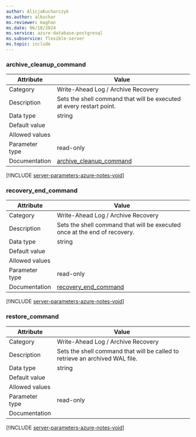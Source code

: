 ```yaml
---
author: AlicjaKucharczyk
ms.author: alkuchar
ms.reviewer: maghan
ms.date: 06/18/2024
ms.service: azure-database-postgresql
ms.subservice: flexible-server
ms.topic: include
---
```

### archive_cleanup_command

| Attribute      | Value                                                      |
|----------------|------------------------------------------------------------|
| Category       | Write-Ahead Log / Archive Recovery |
| Description    | Sets the shell command that will be executed at every restart point.         |
| Data type      | string    |
| Default value  |               |
| Allowed values |                |
| Parameter type | read-only      |
| Documentation  | [archive_cleanup_command](https://www.postgresql.org/docs/13/runtime-config-wal.html#GUC-ARCHIVE-CLEANUP-COMMAND) |


[!INCLUDE [server-parameters-azure-notes-void](./server-parameters-azure-notes-void.md)]



### recovery_end_command

| Attribute      | Value                                                      |
|----------------|------------------------------------------------------------|
| Category       | Write-Ahead Log / Archive Recovery |
| Description    | Sets the shell command that will be executed once at the end of recovery.    |
| Data type      | string    |
| Default value  |               |
| Allowed values |                |
| Parameter type | read-only      |
| Documentation  | [recovery_end_command](https://www.postgresql.org/docs/13/runtime-config-wal.html#GUC-RECOVERY-END-COMMAND)       |


[!INCLUDE [server-parameters-azure-notes-void](./server-parameters-azure-notes-void.md)]



### restore_command

| Attribute      | Value                                                      |
|----------------|------------------------------------------------------------|
| Category       | Write-Ahead Log / Archive Recovery |
| Description    | Sets the shell command that will be called to retrieve an archived WAL file. |
| Data type      | string    |
| Default value  |               |
| Allowed values |                |
| Parameter type | read-only      |
| Documentation  |                                                                                                                   |


[!INCLUDE [server-parameters-azure-notes-void](./server-parameters-azure-notes-void.md)]



